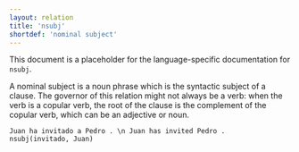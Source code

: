 ```yaml
---
layout: relation
title: 'nsubj'
shortdef: 'nominal subject'
---
```


This document is a placeholder for the language-specific documentation
for `nsubj`.

A nominal subject is a noun phrase which is the syntactic subject of a clause. The governor of this relation might not always be a verb: when the verb is a copular verb, the root of the clause is the complement of the copular verb, which can be an adjective or noun.


~~~ sdparse
Juan ha invitado a Pedro . \n Juan has invited Pedro .
nsubj(invitado, Juan)
~~~
